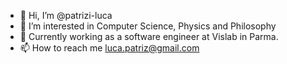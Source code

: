 - 👋 Hi, I’m @patrizi-luca
- 👀 I’m interested in Computer Science, Physics and Philosophy
- 🌱 Currently working as a software engineer at Vislab in Parma.
- 📫 How to reach me luca.patriz@gmail.com

<!---
patrizi-luca/patrizi-luca is a ✨ special ✨ repository because its `README.md` (this file) appears on your GitHub profile.
You can click the Preview link to take a look at your changes.
--->
